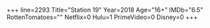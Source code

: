 +++
line=2293
Title="Station 19"
Year=2018
Age="16+"
IMDb="6.5"
RottenTomatoes=""
Netflix=0
Hulu=1
PrimeVideo=0
Disney=0
+++

